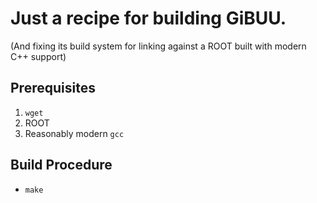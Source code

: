 # Just a recipe for building GiBUU.

(And fixing its build system for linking against a ROOT built with modern C++ support)

## Prerequisites
1. `wget`
2. ROOT
3. Reasonably modern `gcc`

## Build Procedure
* `make`
